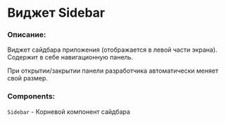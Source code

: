 # Виджет Sidebar

### Описание:

Виджет сайдбара приложения (отображается в левой части экрана). Содержит в себе навигационную панель.

При открытии/закрытии панели разработчика автоматически меняет свой размер.

### Components:
`Sidebar` - Корневой компонент сайдбара
